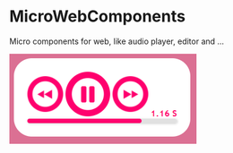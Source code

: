 # MicroWebComponents
Micro components for web, like audio player, editor and ...


![img](audio_player/showcase.png)